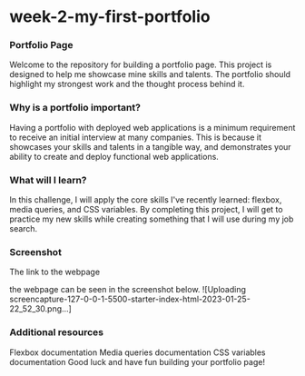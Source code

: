 # week-2-my-first-portfolio
### Portfolio Page
Welcome to the repository for building a portfolio page. This project is designed to help me showcase mine skills and talents. The portfolio should highlight my strongest work and the thought process behind it.

### Why is a portfolio important?
Having a portfolio with deployed web applications is a minimum requirement to receive an initial interview at many companies. This is because it showcases your skills and talents in a tangible way, and demonstrates your ability to create and deploy functional web applications.

### What will I learn?
In this challenge, I will apply the core skills I've recently learned: flexbox, media queries, and CSS variables. By completing this project, I will get to practice my new skills while creating something that I will use during my job search. 

### Screenshot
The link to the webpage

the webpage can be seen in the screenshot below.
![Uploading screencapture-127-0-0-1-5500-starter-index-html-2023-01-25-22_52_30.png…]

### Additional resources
Flexbox documentation
Media queries documentation
CSS variables documentation
Good luck and have fun building your portfolio page!
